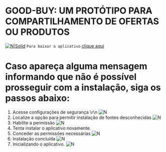 # GOOD-BUY: UM PROTÓTIPO PARA COMPARTILHAMENTO DE OFERTAS OU PRODUTOS


[![N|Solid](https://icon-icons.com/icons2/72/PNG/256/download_arrow_14460.png)](https://nodesource.com/products/nsolid)
`Para baixar o aplicativo` [clique aqui](https://github.com/joemccann/dillinger/blob/master/KUBERNETES.md)
# Caso apareça alguma mensagem informando que não é possível prosseguir com a instalação, siga os passos abaixo:
 1. Acesse configurações de segurança \r\n
       ![N](https://drive.google.com/uc?id=12LDzVBfeu8zoIc3v380SS3_6DRkHSOWh)
1. Localize a opção para permitir instalação de fontes desconhecidas
       ![N](https://drive.google.com/uc?id=12H_3uL5oAwfF5uOxsx2dwL5Uw_8TPvJ0)
1. Habilite a permissão
       ![N](https://drive.google.com/uc?id=19lTYrxds_yTEay7h4IeMSekKE1rpY2lE)
1. Tenta instalar o aplicativo novamente.
1. Conceder as permissões necessárias
 ![N](https://drive.google.com/uc?id=12-H3yeRwT4wB3JGkJiZEXOWUTSH33El2)
1. Instalação concluída
 ![N](https://drive.google.com/uc?id=1C01RiiYPaYaU1nws1HRvr685IqzUq4VC)
1. Inicializando o aplicativo.
 ![N](https://drive.google.com/uc?id=14_TBAKeCB5IGd6PJx3rIU-3azh-SZ_2Q)
